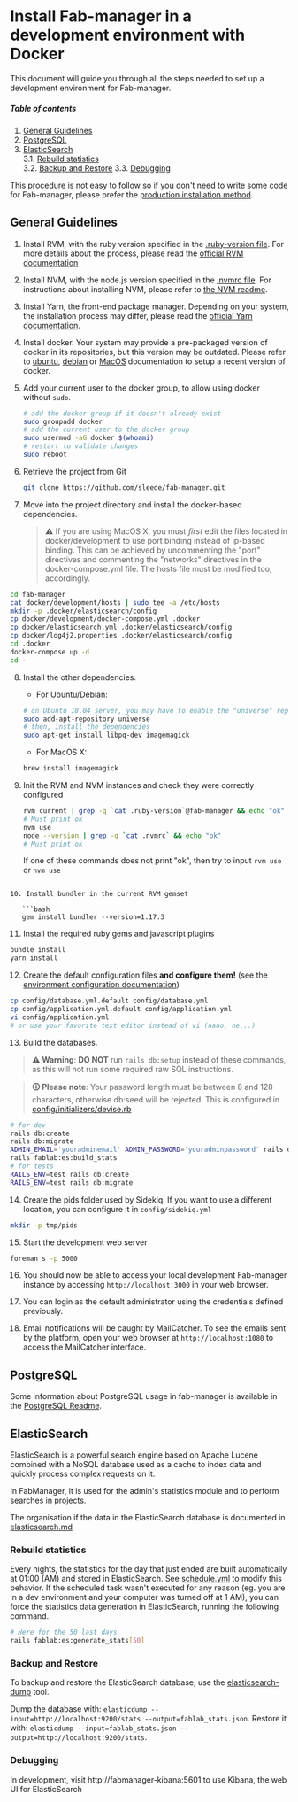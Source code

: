 # Install Fab-manager in a development environment with Docker

This document will guide you through all the steps needed to set up a development environment for Fab-manager.

##### Table of contents

1. [General Guidelines](#general-guidelines)<br/>
2. [PostgreSQL](#postgresql)
3. [ElasticSearch](#elasticsearch)<br/>
3.1. [Rebuild statistics](#rebuild-stats)<br/>
3.2. [Backup and Restore](#backup-and-restore-elasticsearch)
3.3. [Debugging](debugging-elasticsearch)

This procedure is not easy to follow so if you don't need to write some code for Fab-manager, please prefer the [production installation method](doc/production_readme.md).


<a name="general-guidelines"></a>
## General Guidelines

1. Install RVM, with the ruby version specified in the [.ruby-version file](../.ruby-version).
   For more details about the process, please read the [official RVM documentation](http://rvm.io/rvm/install)

2. Install NVM, with the node.js version specified in the [.nvmrc file](../.nvmrc).
   For instructions about installing NVM, please refer to [the NVM readme](https://github.com/nvm-sh/nvm#installation-and-update).

3. Install Yarn, the front-end package manager.
   Depending on your system, the installation process may differ, please read the [official Yarn documentation](https://yarnpkg.com/en/docs/install#debian-stable).

4. Install docker.
   Your system may provide a pre-packaged version of docker in its repositories, but this version may be outdated.
   Please refer to [ubuntu](https://docs.docker.com/install/linux/docker-ce/ubuntu/), [debian](https://docs.docker.com/install/linux/docker-ce/debian/) or [MacOS](https://docs.docker.com/docker-for-mac/install/) documentation to setup a recent version of docker.

5. Add your current user to the docker group, to allow using docker without `sudo`.
   ```bash
   # add the docker group if it doesn't already exist
   sudo groupadd docker
   # add the current user to the docker group
   sudo usermod -aG docker $(whoami)
   # restart to validate changes
   sudo reboot
   ```

6. Retrieve the project from Git

   ```bash
   git clone https://github.com/sleede/fab-manager.git
   ```

7. Move into the project directory and install the docker-based dependencies.
   > ⚠ If you are using MacOS X, you must *first* edit the files located in docker/development to use port binding instead of ip-based binding.
   > This can be achieved by uncommenting the "port" directives and commenting the "networks" directives in the docker-compose.yml file.
   > The hosts file must be modified too, accordingly.
  ```bash
  cd fab-manager
  cat docker/development/hosts | sudo tee -a /etc/hosts
  mkdir -p .docker/elasticsearch/config
  cp docker/development/docker-compose.yml .docker
  cp docker/elasticsearch.yml .docker/elasticsearch/config
  cp docker/log4j2.properties .docker/elasticsearch/config
  cd .docker
  docker-compose up -d
  cd -
  ```

8. Install the other dependencies.
   - For Ubuntu/Debian:

   ```bash
   # on Ubuntu 18.04 server, you may have to enable the "universe" repository
   sudo add-apt-repository universe
   # then, install the dependencies
   sudo apt-get install libpq-dev imagemagick
   ```
   - For MacOS X:

   ```bash
   brew install imagemagick
   ```

9. Init the RVM and NVM instances and check they were correctly configured

   ```bash
   rvm current | grep -q `cat .ruby-version`@fab-manager && echo "ok"
   # Must print ok
   nvm use
   node --version | grep -q `cat .nvmrc` && echo "ok"
   # Must print ok
   ```
   
   If one of these commands does not print "ok", then try to input `rvm use` or `nvm use`
```

10. Install bundler in the current RVM gemset

   ```bash
   gem install bundler --version=1.17.3
   ```

11. Install the required ruby gems and javascript plugins

   ```bash
   bundle install
   yarn install
   ```

12. Create the default configuration files **and configure them!** (see the [environment configuration documentation](environment.md))

   ```bash
   cp config/database.yml.default config/database.yml
   cp config/application.yml.default config/application.yml
   vi config/application.yml
   # or use your favorite text editor instead of vi (nano, ne...)
   ```

13. Build the databases.
   > **⚠ Warning**: **DO NOT** run `rails db:setup` instead of these commands, as this will not run some required raw SQL instructions.

   > **🛈 Please note**: Your password length must be between 8 and 128 characters, otherwise db:seed will be rejected. This is configured in [config/initializers/devise.rb](config/initializers/devise.rb)

   ```bash
   # for dev
   rails db:create
   rails db:migrate
   ADMIN_EMAIL='youradminemail' ADMIN_PASSWORD='youradminpassword' rails db:seed
   rails fablab:es:build_stats
   # for tests
   RAILS_ENV=test rails db:create
   RAILS_ENV=test rails db:migrate
   ```

14. Create the pids folder used by Sidekiq. If you want to use a different location, you can configure it in `config/sidekiq.yml`

   ```bash
   mkdir -p tmp/pids
   ```

15. Start the development web server

   ```bash
   foreman s -p 5000
   ```

16. You should now be able to access your local development Fab-manager instance by accessing `http://localhost:3000` in your web browser.

17. You can login as the default administrator using the credentials defined previously.

18. Email notifications will be caught by MailCatcher.
    To see the emails sent by the platform, open your web browser at `http://localhost:1080` to access the MailCatcher interface.


<a name="postgresql"></a>
## PostgreSQL

Some information about PostgreSQL usage in fab-manager is available in the [PostgreSQL Readme](postgresql_readme.md).

<a name="elasticsearch"></a>
## ElasticSearch

ElasticSearch is a powerful search engine based on Apache Lucene combined with a NoSQL database used as a cache to index data and quickly process complex requests on it.

In FabManager, it is used for the admin's statistics module and to perform searches in projects.

The organisation if the data in the ElasticSearch database is documented in [elasticsearch.md](elasticsearch.md) 

<a name="rebuild-stats"></a>
### Rebuild statistics

Every nights, the statistics for the day that just ended are built automatically at 01:00 (AM) and stored in ElasticSearch.
See [schedule.yml](config/schedule.yml) to modify this behavior.
If the scheduled task wasn't executed for any reason (eg. you are in a dev environment and your computer was turned off at 1 AM), you can force the statistics data generation in ElasticSearch, running the following command.

```bash
# Here for the 50 last days
rails fablab:es:generate_stats[50]
```

<a name="backup-and-restore-elasticsearch"></a>
### Backup and Restore

To backup and restore the ElasticSearch database, use the [elasticsearch-dump](https://github.com/taskrabbit/elasticsearch-dump) tool.

Dump the database with: `elasticdump --input=http://localhost:9200/stats --output=fablab_stats.json`.
Restore it with: `elasticdump --input=fablab_stats.json --output=http://localhost:9200/stats`.


<a name="debugging-elasticsearch"></a>
### Debugging

In development, visit http://fabmanager-kibana:5601 to use Kibana, the web UI for ElasticSearch